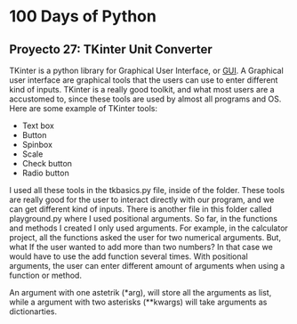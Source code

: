 # 100 Days of Python
## Proyecto 27: TKinter Unit Converter

TKinter is a python library for Graphical User Interface, or [GUI](https://en.wikipedia.org/wiki/Graphical_user_interface). A Graphical user interface are graphical tools that the users can use to enter different kind of inputs. TKinter is a really good toolkit, and what most users are a accustomed to, since these tools are used by almost all programs and OS.
Here are some example of TKinter tools:
* Text box
* Button
* Spinbox
* Scale
* Check button
* Radio button

I used all these tools in the tkbasics.py file, inside of the folder. These tools are really good for the user to interact directly with our program, and we can get different kind of inputs.
There is another file in this folder called playground.py where I used positional arguments. So far, in the functions and methods I created I only used arguments. For example, in the calculator project, all the functions asked the user for two numerical arguments. But, what If the user wanted to add more than two numbers? In that case we would have to use the add function several times. With positional arguments, the user can enter different amount of arguments when using a function or method. 

An argument with one astetrik (*arg), will store all the arguments as list, while a argument with two asterisks (**kwargs) will take arguments as dictionarties.

